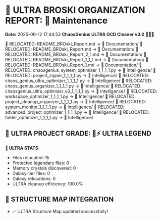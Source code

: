 # 🌌 ULTRA BROSKI ORGANIZATION REPORT: 🔧 Maintenance
**Date:** 2025-06-12 17:44:53
**ChaosGenius ULTRA OCD Cleaner v3.0** 🧠💜🌌

📁 RELOCATED: README_BROski_Report.md → 📝 Documentation/
📁 RELOCATED: README_BROski_Report.md → 📝 Documentation/
📁 RELOCATED: README_BROski_Report_2_1.md → 📝 Documentation/
📁 RELOCATED: README_BROski_Report_1_1_1.md → 📝 Documentation/
📁 RELOCATED: README_BROski_Report_1.md → 📝 Documentation/
📁 RELOCATED: chaosgenius_system_optimizer_1_1_1_1.py → 🧠 Intelligence/
📁 RELOCATED: project_zipper_1_1_1_1.py → 🧠 Intelligence/
📁 RELOCATED: chaos_genius_ultra_optimizer_1_1_1_1.py → 🧠 Intelligence/
📁 RELOCATED: chaos_genius_organizer_1_1_1_1.py → 🧠 Intelligence/
📁 RELOCATED: chaosgenius_ultra_optimizer_v3_1_1_1_1.py → 🧠 Intelligence/
📁 RELOCATED: workspace_optimizer_1_1_1_1.py → 🧠 Intelligence/
📁 RELOCATED: project_cleanup_organizer_1_1_1_1.py → 🧠 Intelligence/
📁 RELOCATED: system_monitor_1_1_1_1.py → 🧠 Intelligence/
📁 RELOCATED: advanced_project_optimizer_1_1_1_1.py → 🧠 Intelligence/
📁 RELOCATED: folder_optimizer_1_1_1_1.py → 🧠 Intelligence/

## 🌌 ULTRA PROJECT GRADE: 💯⚡ ULTRA LEGEND
**🧠 ULTRA STATS:**
- Files relocated: 15
- Protected legendary files: 0
- Memory crystals discovered: 0
- Galaxy-tier files: 0
- Galaxy relocations: 0
- ULTRA cleanup efficiency: 100.0%

## 🔄 STRUCTURE MAP INTEGRATION
- ✅ ULTRA Structure Map updated successfully!
